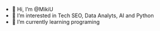 - 👋 Hi, I’m @MikiU
- 👀 I’m interested in Tech SEO, Data Analyts, AI and Python 
- 🌱 I’m currently learning programing 

